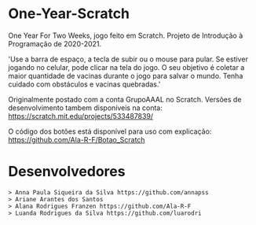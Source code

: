 # One-Year-Scratch
One Year For Two Weeks, jogo feito em Scratch. Projeto de Introdução à Programação de 2020-2021. 

'Use a barra de espaço, a tecla de subir ou o mouse para pular. Se estiver jogando no celular, pode clicar na tela do jogo.
O seu objetivo é coletar a maior quantidade de vacinas durante o jogo para salvar o mundo.
Tenha cuidado com obstáculos e vacinas quebradas.'

Originalmente postado com a conta GrupoAAAL no Scratch. Versões de desenvolvimento tambem disponíveis na conta:
https://scratch.mit.edu/projects/533487839/

O código dos botões está disponível para uso com explicação:
https://github.com/Ala-R-F/Botao_Scratch

# Desenvolvedores
    > Anna Paula Siqueira da Silva https://github.com/annapss
    > Ariane Arantes dos Santos
    > Alana Rodrigues Franzen https://github.com/Ala-R-F
    > Luanda Rodrigues da Silva https://github.com/luarodri
 

